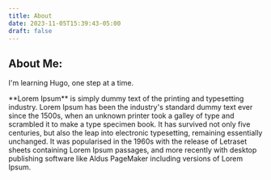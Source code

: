 ```yaml
---
title: About
date: 2023-11-05T15:39:43-05:00
draft: false
---
```


<h2>About Me:</h2>
I'm learning Hugo, one step at a time.
<p>**Lorem Ipsum** is simply dummy text of the printing and typesetting industry. Lorem Ipsum has been the industry's standard dummy text ever since the 1500s, when an unknown printer took a galley of type and scrambled it to make a type specimen book. It has survived not only five centuries, but also the leap into electronic typesetting, remaining essentially unchanged. It was popularised in the 1960s with the release of Letraset sheets containing Lorem Ipsum passages, and more recently with desktop publishing software like Aldus PageMaker including versions of Lorem Ipsum.</p>